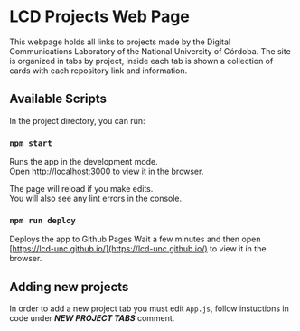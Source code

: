 # LCD Projects Web Page

This webpage holds all links to projects made by the Digital Communications Laboratory of the National University of Córdoba. 
The site is organized in tabs by project, inside each tab is shown a collection of cards with each repository link and information.

## Available Scripts

In the project directory, you can run:

### `npm start`

Runs the app in the development mode.\
Open [http://localhost:3000](http://localhost:3000) to view it in the browser.

The page will reload if you make edits.\
You will also see any lint errors in the console.

### `npm run deploy`

Deploys the app to Github Pages
Wait a few minutes and then open [https://lcd-unc.github.io/](https://lcd-unc.github.io/) to view it in the browser.

## Adding new projects

In order to add a new project tab you must edit `App.js`, follow instuctions in code under ***NEW PROJECT TABS*** comment.

